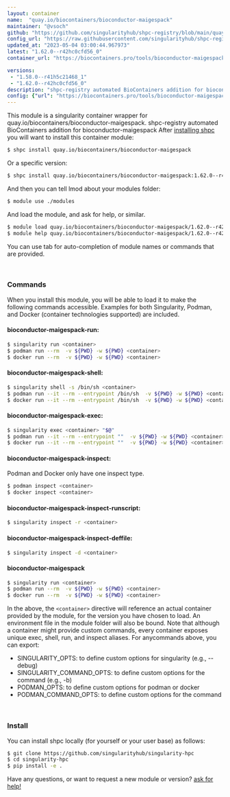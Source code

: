 ```yaml
---
layout: container
name:  "quay.io/biocontainers/bioconductor-maigespack"
maintainer: "@vsoch"
github: "https://github.com/singularityhub/shpc-registry/blob/main/quay.io/biocontainers/bioconductor-maigespack/container.yaml"
config_url: "https://raw.githubusercontent.com/singularityhub/shpc-registry/main/quay.io/biocontainers/bioconductor-maigespack/container.yaml"
updated_at: "2023-05-04 03:00:44.967973"
latest: "1.62.0--r42hc0cfd56_0"
container_url: "https://biocontainers.pro/tools/bioconductor-maigespack"

versions:
 - "1.58.0--r41h5c21468_1"
 - "1.62.0--r42hc0cfd56_0"
description: "shpc-registry automated BioContainers addition for bioconductor-maigespack"
config: {"url": "https://biocontainers.pro/tools/bioconductor-maigespack", "maintainer": "@vsoch", "description": "shpc-registry automated BioContainers addition for bioconductor-maigespack", "latest": {"1.62.0--r42hc0cfd56_0": "sha256:c3ee81bd0d29248278d2defb31bf5ee4a02b6b9463937d4e0d5156d30422a4da"}, "tags": {"1.58.0--r41h5c21468_1": "sha256:ef2839f049f3656cb74527a3a1879f5d2214e0474f040a4144a294b41e091465", "1.62.0--r42hc0cfd56_0": "sha256:c3ee81bd0d29248278d2defb31bf5ee4a02b6b9463937d4e0d5156d30422a4da"}, "docker": "quay.io/biocontainers/bioconductor-maigespack"}
---
```


This module is a singularity container wrapper for quay.io/biocontainers/bioconductor-maigespack.
shpc-registry automated BioContainers addition for bioconductor-maigespack
After [installing shpc](#install) you will want to install this container module:


```bash
$ shpc install quay.io/biocontainers/bioconductor-maigespack
```

Or a specific version:

```bash
$ shpc install quay.io/biocontainers/bioconductor-maigespack:1.62.0--r42hc0cfd56_0
```

And then you can tell lmod about your modules folder:

```bash
$ module use ./modules
```

And load the module, and ask for help, or similar.

```bash
$ module load quay.io/biocontainers/bioconductor-maigespack/1.62.0--r42hc0cfd56_0
$ module help quay.io/biocontainers/bioconductor-maigespack/1.62.0--r42hc0cfd56_0
```

You can use tab for auto-completion of module names or commands that are provided.

<br>

### Commands

When you install this module, you will be able to load it to make the following commands accessible.
Examples for both Singularity, Podman, and Docker (container technologies supported) are included.

#### bioconductor-maigespack-run:

```bash
$ singularity run <container>
$ podman run --rm  -v ${PWD} -w ${PWD} <container>
$ docker run --rm  -v ${PWD} -w ${PWD} <container>
```

#### bioconductor-maigespack-shell:

```bash
$ singularity shell -s /bin/sh <container>
$ podman run --it --rm --entrypoint /bin/sh  -v ${PWD} -w ${PWD} <container>
$ docker run --it --rm --entrypoint /bin/sh  -v ${PWD} -w ${PWD} <container>
```

#### bioconductor-maigespack-exec:

```bash
$ singularity exec <container> "$@"
$ podman run --it --rm --entrypoint ""  -v ${PWD} -w ${PWD} <container> "$@"
$ docker run --it --rm --entrypoint ""  -v ${PWD} -w ${PWD} <container> "$@"
```

#### bioconductor-maigespack-inspect:

Podman and Docker only have one inspect type.

```bash
$ podman inspect <container>
$ docker inspect <container>
```

#### bioconductor-maigespack-inspect-runscript:

```bash
$ singularity inspect -r <container>
```

#### bioconductor-maigespack-inspect-deffile:

```bash
$ singularity inspect -d <container>
```



#### bioconductor-maigespack

```bash
$ singularity run <container>
$ podman run --rm  -v ${PWD} -w ${PWD} <container>
$ docker run --rm  -v ${PWD} -w ${PWD} <container>
```


In the above, the `<container>` directive will reference an actual container provided
by the module, for the version you have chosen to load. An environment file in the
module folder will also be bound. Note that although a container
might provide custom commands, every container exposes unique exec, shell, run, and
inspect aliases. For anycommands above, you can export:

 - SINGULARITY_OPTS: to define custom options for singularity (e.g., --debug)
 - SINGULARITY_COMMAND_OPTS: to define custom options for the command (e.g., -b)
 - PODMAN_OPTS: to define custom options for podman or docker
 - PODMAN_COMMAND_OPTS: to define custom options for the command

<br>

### Install

You can install shpc locally (for yourself or your user base) as follows:

```bash
$ git clone https://github.com/singularityhub/singularity-hpc
$ cd singularity-hpc
$ pip install -e .
```

Have any questions, or want to request a new module or version? [ask for help!](https://github.com/singularityhub/singularity-hpc/issues)